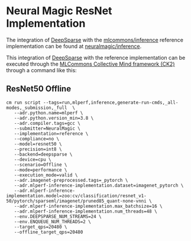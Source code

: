 # Neural Magic ResNet Implementation

The integration of [DeepSparse](https://github.com/neuralmagic/deepsparse) with the [mlcommons/inference](https://github.com/mlcommons/inference) reference implementation can be found at [neuralmagic/inference](https://github.com/neuralmagic/inference/tree/deepsparse/vision/classification_and_detection/python).

This integration of [DeepSparse](https://github.com/neuralmagic/deepsparse) with the reference implementation can be executed through the [MLCommons Collective Mind framework (CK2)](https://github.com/mlcommons/ck) through a command like this:

## ResNet50 Offline
```
cm run script --tags=run,mlperf,inference,generate-run-cmds,_all-modes,_submission,_full  \
   --adr.python.name=mlperf \
   --adr.python.version_min=3.8 \
   --adr.compiler.tags=gcc \
   --submitter=NeuralMagic \
   --implementation=reference \
   --compliance=no \
   --model=resnet50 \
   --precision=int8 \
   --backend=deepsparse \
   --device=cpu \
   --scenario=Offline \
   --mode=performance \
   --execution_mode=valid \
   --adr.imagenet-preprocessed.tags=_pytorch \
   --adr.mlperf-inference-implementation.dataset=imagenet_pytorch \
   --adr.mlperf-inference-implementation.model=zoo:cv/classification/resnet_v1-50/pytorch/sparseml/imagenet/pruned85_quant-none-vnni \
   --adr.mlperf-inference-implementation.max_batchsize=16 \
   --adr.mlperf-inference-implementation.num_threads=48 \
   --env.DEEPSPARSE_NUM_STREAMS=24 \
   --env.ENQUEUE_NUM_THREADS=2 \
   --target_qps=20480 \
   --offline_target_qps=20480
```

